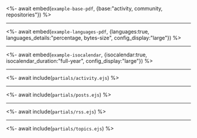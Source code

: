 <%- await embed(`example-base-pdf`, {base:"activity, community, repositories"}) %>
___

<%- await embed(`example-languages-pdf`, {languages:true, languages_details:"percentage, bytes-size", config_display:"large"}) %>
___

<%- await embed(`example-isocalendar`, {isocalendar:true, isocalendar_duration:"full-year", config_display:"large"}) %>

___

<%- await include(`partials/activity.ejs`) %>

___

<%- await include(`partials/posts.ejs`) %>

___

<%- await include(`partials/rss.ejs`) %>

___

<%- await include(`partials/topics.ejs`) %>
